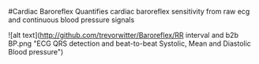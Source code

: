 #Cardiac Baroreflex 
Quantifies cardiac baroreflex sensitivity from raw ecg and continuous blood pressure signals

![alt text](http://github.com/trevorwitter/Baroreflex/RR interval and b2b BP.png "ECG QRS detection and beat-to-beat Systolic, Mean and Diastolic Blood pressure")

